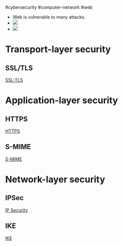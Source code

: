 #cybersecurity  #computer-network #web 

- Web is vulnerable to many attacks.
- ![](Pasted%20image%2020240513115721.png)
- ![](Pasted%20image%2020240513115814.png)
# Transport-layer security
## SSL/TLS
[SSL-TLS](SSL-TLS.md)

# Application-layer security
## HTTPS
[HTTPS](HTTPS.md) 

## S-MIME
[S-MIME](S-MIME.md)

# Network-layer security
## IPSec
[IP Security](IP%20Security.md)

## IKE
[IKE](IKE.md)

